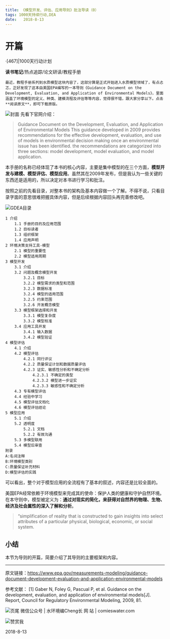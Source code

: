 ```yaml
---
title: 《模型开发、评估、应用导则》批注导读（0）
tags: 1000天持续行动,DEA
date:   2018-8-13
---
```


# 开篇
·[467]|1000天行动计划

**读书笔记**/热点追踪/论文研读/教程手册
    
    最近，教程手册系列到水质模型这块内容了，这部分算是正式开始进入水质模型领域了，有点忐忑，正好发现了这本由美国EPA编写的一本导则《Guidance Document on the Development, Evaluation, and Application of Environmental Models》，里面涵盖了环境模型的定义、种类、建模流程及评估等等内容，觉得很不错，跟大家分享以下。点击**阅读原文**，即可下载原版。

![封面](http://comieswater-1254012817.cossh.myqcloud.com/comieswater/1534259099598.png)
先看下官网介绍：
>Guidance Document on the Development, Evaluation, and Application of Environmental Models
This guidance developed in 2009 provides recommendations for the effective development, evaluation, and use of models in environmental decision making once an environmental issue has been identified. the recommendations are categorized into three sections: model development, model evaluation, and model application. 

本手册的名称已经体现了本书的核心内容，主要是集中模型的在三个方面，**模型开发与建模、模型评估、模型应用**。虽然其在2009年发布，但是我认为一些关键的东西还是适用的，所以决定对本书进行学习和批注。

按照之前的先看目录，对整本书的架构及基本内容做一个了解。不得不说，只看目录字面的意思很难把握具体内容，但是后续根据内容回头再完善修改吧。

![GDEA目录](http://comieswater-1254012817.cossh.myqcloud.com/comieswater/1534261280177.png)

```mindmap!
1 介绍
	1.1 手册的目的及应用范围
	1.2 目标读者
	1.3 组织框架
	1.4 应用声明
2 环境决策支持工具-模型
	2.1 模型的重要性
	2.2 模型适用周期
3 模型开发
	3.1 介绍
	3.2 问题及概念模型开发
		3.2.1 目标
		3.2.2 模型需求的类型和范围
		3.2.3 数据标准
		3.2.4 模型的适用范围
		3.2.5 约束范围
		3.2.6 开发概念模型
	3.3 模型框架选择和开发
		3.3.1 模型复杂度
		3.3.2 模型校准
	3.4 应用工具开发
		3.4.1 输入数据
		3.4.2 模型验证
4 模型评估
	4.1 介绍
	4.2 模型评估
		4.2.1 同行评议
		4.2.2 质量保证计划和数据质量评估
		4.2.3 证实、敏感性分析和不确定分析
			4.2.3.1 不确定的类型
			4.2.3.2 模型进一步证实
			4.2.3.3 敏感性和不确定分析
	4.3 专有模型评估
	4.4 经验中学习
	4.5 模型评估文档化
	4.6 模型评估结论
5 模型应用
	5.1 介绍
	5.2 透明度
		5.2.1 文档
		5.2.2 有效沟通
	5.3 多模型联用
	5.4 模型后审查
附录
A:名词注释
B:环境模型类别
C:质量保证补充材料
D:模型评估的实践
```

可以看出，整个对于模型应用的全流程有了基本的叙述，内容还是比较全面的。

美国EPA经常依赖于环境模型来完成其的使命：保护人类的健康和守护自然环境。在本守则中，模型被定义为：**通过对现实的简化，来获得对自然界的物理、生物、经济及社会属性的深入了解和分析**。
>  “simplification of reality that is constructed to gain insights into select attributes of a particular physical, biological, economic, or social system.

## 小结
本节为导则的开篇，简要介绍了其导则的主要框架和内容。


---

原文链接：https://www.epa.gov/measurements-modeling/guidance-document-development-evaluation-and-application-environmental-models

参考文献：
[1] Gaber N, Foley G, Pascual P, et al. Guidance on the development, evaluation, and application of environmental models[J]. Report, Council for Regulatory Environmental Modeling, 2009, 81.


![页尾](http://comieswater-1254012817.cossh.myqcloud.com/页尾识别new-2017-09-22.png)
微信公众号 | 水环境编Cheng长
网          站 | comieswater.com


![赞赏我](http://comieswater-1254012817.cossh.myqcloud.com/IMG_3077.JPG)

 2018-8-13